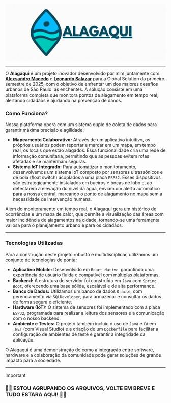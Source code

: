 <div align="center">
  <img src="imags/Alagaqui-logo.jpg" alt="Logo Solar Drive"/>
</div>

---
O **Alagaqui** é um projeto inovador desenvolvido por mim juntamente com [**Alexsandro Macedo**](https://www.linkedin.com/in/alexsandro-macedo-jesus/) e [**Leonardo Salazar**](https://www.linkedin.com/in/lfsalazaar/) para a Global Solution do primeiro semestre de 2025, com o objetivo de enfrentar um dos maiores desafios urbanos de São Paulo: as enchentes. A solução consiste em uma plataforma completa que monitora pontos de alagamento em tempo real, alertando cidadãos e ajudando na prevenção de danos.

### Como Funciona?

Nossa plataforma opera com um sistema duplo de coleta de dados para garantir máxima precisão e agilidade:

- **Mapeamento Colaborativo:** Através de um aplicativo intuitivo, os próprios usuários podem reportar e marcar em um mapa, em tempo real, os locais que estão alagados. Essa funcionalidade cria uma rede de informação comunitária, permitindo que as pessoas evitem rotas afetadas e se mantenham seguras.
- **Sistema IoT Integrado:** Para automatizar o monitoramento, desenvolvemos um sistema IoT composto por sensores ultrassônicos e de boia (float switch) acoplados a uma placa `ESP32`. Esses dispositivos são estrategicamente instalados em bueiros e bocas de lobo e, ao detectarem a elevação do nível da água, enviam um alerta automático para a nossa central, marcando o ponto de alagamento no mapa sem a necessidade de intervenção humana.

Além do monitoramento em tempo real, o Alagaqui gera um histórico de ocorrências e um mapa de calor, que permite a visualização das áreas com maior incidência de alagamentos na cidade, tornando-se uma ferramenta valiosa para o planejamento urbano e para os cidadãos.

---

### Tecnologias Utilizadas

Para a construção deste projeto robusto e multidisciplinar, utilizamos um conjunto de tecnologias de ponta:

- **Aplicativo Mobile:** Desenvolvido em `React Native`, garantindo uma experiência de usuário fluida e compatível com múltiplas plataformas.
- **Backend:** A estrutura do servidor foi construída em `Java` com `Spring Boot`, oferecendo uma base sólida, escalável e de alta performance.
- **Banco de Dados:** Utilizamos um banco de dados `Oracle`, com gerenciamento via `SQLDeveloper`, para armazenar e consultar os dados de forma segura e eficiente.
- **Hardware (IoT):** O sistema de sensores foi implementado com a placa `ESP32`, programada para realizar a leitura dos sensores e a comunicação com o nosso backend.
- **Ambiente e Testes:** O projeto também incluiu o uso de `Java` e `C#` em `.NET` (com Visual Studio) e a criação de um `Dockerfile` para facilitar a configuração de ambientes de teste e garantir a integridade da aplicação.

O Alagaqui é uma demonstração de como a integração entre software, hardware e a colaboração da comunidade pode gerar soluções de grande impacto para a sociedade.

---
> [!IMPORTANT]
> ### 🚧🚨 ESTOU AGRUPANDO OS ARQUIVOS, VOLTE EM BREVE E TUDO ESTARA AQUI! 🚨🚧
